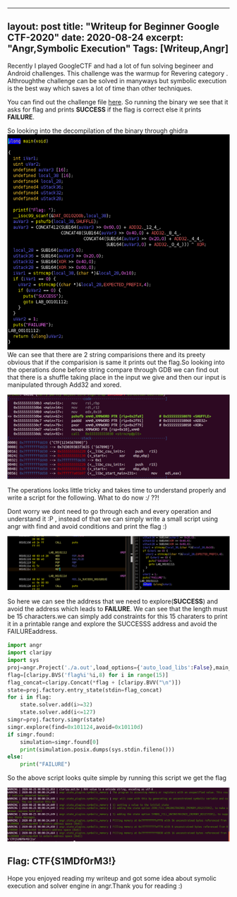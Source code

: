 
---
layout:  post
title:    "Writeup for Beginner Google CTF-2020"
date:   2020-08-24
excerpt:  "Angr,Symbolic Execution"
Tags:   [Writeup,Angr]
---

Recently I played GoogleCTF and had a lot of fun solving begineer and Android challenges. This challenge was the warmup for Revering category . Althroughthe challenge can be solved in manyways but symbolic execution is the best way which saves a lot of time than other techniques.
 
You can find out the challenge file [here](https://github.com/P-Vishnu-Madhav/Writeups_files/blob/master/a.out). So running the binary we see that it 
asks for flag and prints **SUCCESS** if the flag is correct else it prints **FAILURE**.

So looking into the decompilation of the binary through ghidra 
![img](https://raw.githubusercontent.com/P-Vishnu-Madhav/Writeups_files/master/Screenshot%20from%202020-08-24%2022-22-05.png)
We can see that there are 2 string comparisions there and its preety obvious that if the comparision is same it prints out the flag.So looking into
the operations done before string compare through GDB we can find out that there is a shuffle taking place in the input we give and then our input is manipulated through Add32 and xored.

![img](https://raw.githubusercontent.com/P-Vishnu-Madhav/Writeups_files/master/Screenshot%20from%202020-08-24%2022-37-33.png)

The operations looks little tricky and takes time to understand properly and write a script for the following. What to do now :/ ??!

Dont worry we dont need to go through each and every operation and understand it :P , instead of that we can simply write a small script using angr with find and avoid conditions and print the flag :)

![image](https://raw.githubusercontent.com/P-Vishnu-Madhav/Writeups_files/master/Screenshot%20from%202020-08-24%2022-47-52.png) 

So here we can see the address that we need to explore(**SUCCESS**) and avoid the address which leads to **FAILURE**. We can see that the length must be 15 characters.we can simply add constraints for this 15 charaters to print it in a printable range and explore the SUCCESSS address and avoid the FAILUREaddress.

```py
import angr
import claripy
import sys
proj=angr.Project('./a.out',load_options={'auto_load_libs':False},main_opts={'base_addr':0x100000})
flag=[claripy.BVS('flag%i'%i,8) for i in range(15)]
flag_concat=claripy.Concat(*flag + [claripy.BVV("\n")])
state=proj.factory.entry_state(stdin=flag_concat)
for i in flag:
    state.solver.add(i>=32)
    state.solver.add(i<=127)
simgr=proj.factory.simgr(state)
simgr.explore(find=0x101124,avoid=0x10110d)
if simgr.found:
    simulation=simgr.found[0]
    print(simulation.posix.dumps(sys.stdin.fileno()))
else:
    print("FAILURE")    
```
So the above script looks quite simple by running this script we get the flag 

![flag](https://raw.githubusercontent.com/P-Vishnu-Madhav/Writeups_files/master/Screenshot%20from%202020-08-25%2000-00-29.png)

## Flag: CTF{S1MDf0rM3!}

Hope you enjoyed reading my writeup and got some idea about symolic execution and solver engine  in angr.Thank you for reading :)

